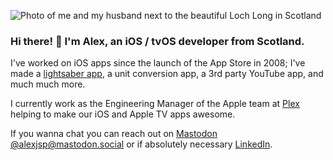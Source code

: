 ![Photo of me and my husband next to the beautiful Loch Long in Scotland](https://github.com/alexp2ad/alexp2ad/raw/master/Assets/header.jpg "Photo of me and my husband next to the beautiful Loch Long in Scotland")

### Hi there! 👋  I'm Alex, an iOS / tvOS developer from Scotland.

I've worked on iOS apps since the launch of the App Store in 2008; I've made a [lightsaber app](https://blog.alex.jsp.scot/2018/07/love-lightsabers-and-10-years-of-the-app-store), a unit conversion app, a 3rd party YouTube app, and much much more.

I currently work as the Engineering Manager of the Apple team at [Plex](http://plex.tv) helping to make our iOS and Apple TV apps awesome.

If you wanna chat you can reach out on [Mastodon @alexjsp@mastodon.social](https://mastodon.social/@alexjsp) or if absolutely necessary [LinkedIn](https://www.linkedin.com/in/alexjsp).
